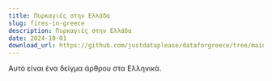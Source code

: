 ```yaml
---
title: Πυρκαγιές στην Ελλάδα
slug: fires-in-greece
description: Πυρκαγιές στην Ελλάδα
date: 2024-10-01
download_url: https://github.com/justdataplease/dataforgreece/tree/main/data/fires-greece
---
```


Αυτό είναι ένα δείγμα άρθρου στα Ελληνικά.

